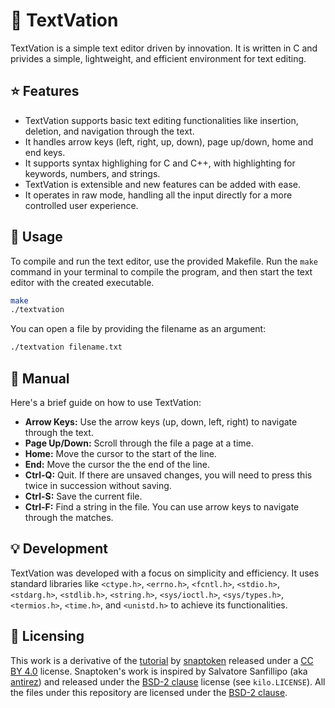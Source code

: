 # 📝 TextVation
TextVation is a simple text editor driven by innovation. It is written in C and privides a simple, lightweight, and efficient environment for text editing.

## ⭐ Features
- TextVation supports basic text editing functionalities like insertion, deletion, and navigation through the text.
- It handles arrow keys (left, right, up, down), page up/down, home and end keys.
- It supports syntax highlighing for C and C++, with highlighting for keywords, numbers, and strings.
- TextVation is extensible and new features can be added with ease.
- It operates in raw mode, handling all the input directly for a more controlled user experience.

## 🚀 Usage 
To compile and run the text editor, use the provided Makefile. Run the `make` command in your terminal to compile the program, and then start the text editor with the created executable.
```bash
make
./textvation
```
You can open a file by providing the filename as an argument:
```bash
./textvation filename.txt
```

## 📘 Manual
Here's a brief guide on how to use TextVation:
- __Arrow Keys:__ Use the arrow keys (up, down, left, right) to navigate through the text.
- __Page Up/Down:__ Scroll through the file a page at a time.
- __Home:__ Move the cursor to the start of the line.
- __End:__ Move the cursor the the end of the line.
- __Ctrl-Q:__ Quit. If there are unsaved changes, you will need to press this twice in succession without saving.
- __Ctrl-S:__ Save the current file.
- __Ctrl-F:__ Find a string in the file. You can use arrow keys to navigate through the matches.

## 💡 Development
TextVation was developed with a focus on simplicity and efficiency. It uses standard libraries like `<ctype.h>`, `<errno.h>`, `<fcntl.h>`, `<stdio.h>`, `<stdarg.h>`, `<stdlib.h>`, `<string.h>`, `<sys/ioctl.h>`, `<sys/types.h>`, `<termios.h>`, `<time.h>`, and `<unistd.h>` to achieve its functionalities. 

## 📜 Licensing
This work is a derivative of the [tutorial](https://github.com/snaptoken/kilo-tutorial) by [snaptoken](https://github.com/snaptoken) released under a [CC BY 4.0](https://creativecommons.org/licenses/by/4.0/) license. Snaptoken's work is inspired by Salvatore Sanfillipo (aka [antirez](https://github.com/antirez)) and released under the [BSD-2 clause](https://opensource.org/license/bsd-2-clause/) license (see `kilo.LICENSE`). All the files under this repository are licensed under the [BSD-2 clause](https://opensource.org/license/bsd-2-clause/).
